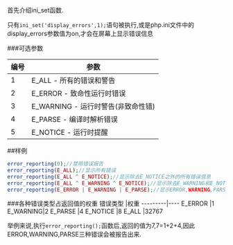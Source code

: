 首先介绍ini_set函数.

只有```ini_set('display_errors',1);```语句被执行,或是php.ini文件中的display_errors参数值为on,才会在屏幕上显示错误信息

###可选参数

编号|                参数
----|-----------------------------------
   1|E_ALL      - 所有的错误和警告 
   2|E_ERROR    - 致命性运行时错误 
   3|E_WARNING  - 运行时警告(非致命性错)
   4|E_PARSE    - 编译时解析错误 
   5|E_NOTICE   - 运行时提醒

##样例
```php
error_reporting(0);//禁用错误报告 
error_reporting(E_ALL);//显示所有错误
error_reporting(E_ALL ^ E_NOTICE);//显示除去E_NOTICE之外的所有错误信息 
error_reporting(E_ALL ^ E_WARNING ^ E_NOTICE);//显示除去E_WARNING和E_NOTICE之外的所有错误信息 
error_reporting(E_ERROR | E_WARNING | E_PARSE);//显示ERROR,WARNING,PARSE三种错误信息
```

###各种错误类型占返回值的权重
错误类型 |权重
---------|----
E_ERROR  |1
E_WARNING|2
E_PARSE  |4
E_NOTICE |8
E_ALL    |32767

举例来说,执行```error_reporting();```函数后,返回的值为7,7=1+2+4,因此ERROR,WARNING,PARSE三种错误会被报告出来.
